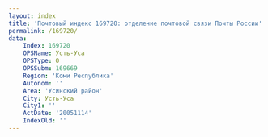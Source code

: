 ```yaml
---
layout: index
title: 'Почтовый индекс 169720: отделение почтовой связи Почты России'
permalink: /169720/
data:
    Index: 169720
    OPSName: Усть-Уса
    OPSType: О
    OPSSubm: 169669
    Region: 'Коми Республика'
    Autonom: ''
    Area: 'Усинский район'
    City: Усть-Уса
    City1: ''
    ActDate: '20051114'
    IndexOld: ''
---
```

